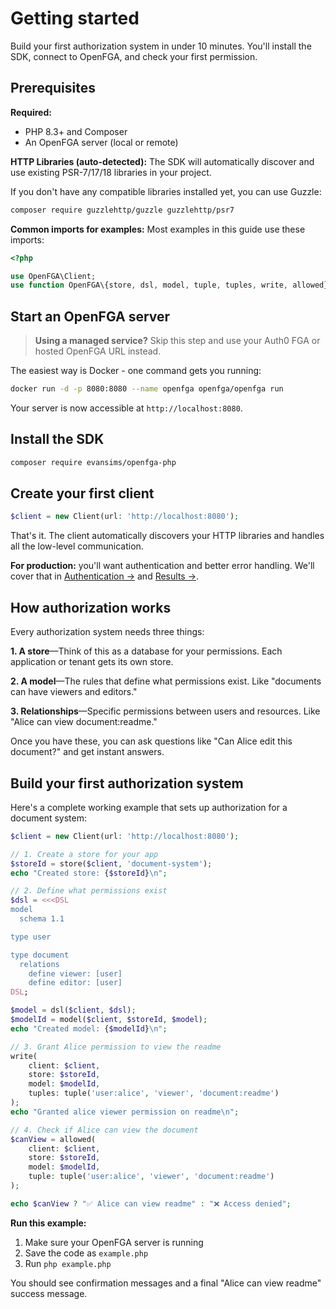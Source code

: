 # Getting started

Build your first authorization system in under 10 minutes. You'll install the SDK, connect to OpenFGA, and check your first permission.

## Prerequisites

**Required:**

- PHP 8.3+ and Composer
- An OpenFGA server (local or remote)

**HTTP Libraries (auto-detected):**
The SDK will automatically discover and use existing PSR-7/17/18 libraries in your project.

If you don't have any compatible libraries installed yet, you can use Guzzle:

```bash
composer require guzzlehttp/guzzle guzzlehttp/psr7
```

**Common imports for examples:**
Most examples in this guide use these imports:

```php
<?php

use OpenFGA\Client;
use function OpenFGA\{store, dsl, model, tuple, tuples, write, allowed};
```

## Start an OpenFGA server

> **Using a managed service?** Skip this step and use your Auth0 FGA or hosted OpenFGA URL instead.

The easiest way is Docker - one command gets you running:

```bash
docker run -d -p 8080:8080 --name openfga openfga/openfga run
```

Your server is now accessible at `http://localhost:8080`.

## Install the SDK

```bash
composer require evansims/openfga-php
```

## Create your first client

```php
$client = new Client(url: 'http://localhost:8080');
```

That's it. The client automatically discovers your HTTP libraries and handles all the low-level communication.

**For production:** you'll want authentication and better error handling. We'll cover that in [Authentication →](Authentication.md) and [Results →](Results.md).

## How authorization works

Every authorization system needs three things:

**1. A store**—Think of this as a database for your permissions. Each application or tenant gets its own store.

**2. A model**—The rules that define what permissions exist. Like "documents can have viewers and editors."

**3. Relationships**—Specific permissions between users and resources. Like "Alice can view document:readme."

Once you have these, you can ask questions like "Can Alice edit this document?" and get instant answers.

## Build your first authorization system

Here's a complete working example that sets up authorization for a document system:

```php
$client = new Client(url: 'http://localhost:8080');

// 1. Create a store for your app
$storeId = store($client, 'document-system');
echo "Created store: {$storeId}\n";

// 2. Define what permissions exist
$dsl = <<<DSL
model
  schema 1.1

type user

type document
  relations
    define viewer: [user]
    define editor: [user]
DSL;

$model = dsl($client, $dsl);
$modelId = model($client, $storeId, $model);
echo "Created model: {$modelId}\n";

// 3. Grant Alice permission to view the readme
write(
    client: $client,
    store: $storeId,
    model: $modelId,
    tuples: tuple('user:alice', 'viewer', 'document:readme')
);
echo "Granted alice viewer permission on readme\n";

// 4. Check if Alice can view the document
$canView = allowed(
    client: $client,
    store: $storeId,
    model: $modelId,
    tuple: tuple('user:alice', 'viewer', 'document:readme')
);

echo $canView ? "✅ Alice can view readme" : "❌ Access denied";
```

**Run this example:**

1. Make sure your OpenFGA server is running
2. Save the code as `example.php`
3. Run `php example.php`

You should see confirmation messages and a final "Alice can view readme" success message.
